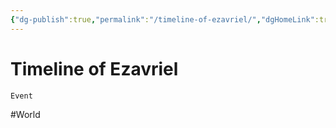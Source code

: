 ```yaml
---
{"dg-publish":true,"permalink":"/timeline-of-ezavriel/","dgHomeLink":true,"dgPassFrontmatter":false}
---
```



# Timeline of Ezavriel

```timeline
Event
```

#World 